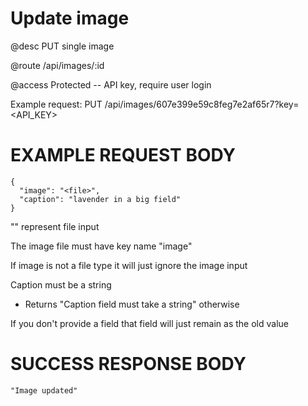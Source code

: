 # Update image
@desc PUT single image

@route /api/images/:id

@access Protected -- API key, require user login

Example request: PUT /api/images/607e399e59c8feg7e2af65r7?key=<API_KEY>

# EXAMPLE REQUEST BODY
```
{
  "image": "<file>",
  "caption": "lavender in a big field"
}
```

"<file>" represent file input

The image file must have key name "image"

If image is not a file type it will just ignore the image input

Caption must be a string
- Returns "Caption field must take a string" otherwise

If you don't provide a field that field will just remain as the old value

# SUCCESS RESPONSE BODY
```
"Image updated"
```

